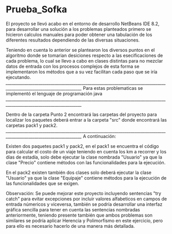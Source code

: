 # Prueba_Sofka

El proyecto se llevó acabo en el entorno de desarrollo NetBeans IDE 8.2, para desarrollar una solución a los
problemas planteados primero se hicieron calculos manuales para poder obtener una tabulación de los diferentes
resultados dependiendo de las diversas situaciones.

Teniendo en cuenta lo anterior se plantearon los diversos puntos en el algoritmo donde se tomarian desiciones 
respecto a las esecificaciones de cada problema, lo cual se llevo a cabo en clases distintas para no mezclar datos 
de entrada con los procesos complejos de esta forma se implementaron los métodos que a su vez facilitan cada paso 
que se iría ejecutando.
*___________________________________________________________________________________________________________________*
Para estas problematicas se implementó el lenguaje de programación java
*___________________________________________________________________________________________________________________*

Dentro de la carpeta Punto 2 encontrará las carpetas del proyecto para localizar los paquetes deberá entrar
a la carpeta "src" donde encontrará las carpetas pack1 y pack2.
*___________________________________________________________________________________________________________________*
A continuación:

Existen dos paquetes pack1 y pack2, en el pack1 se encuentra el código para calcular 
el costo de un viaje teniendo en cuenta los km a recorrer y los días de estadía, solo debe ejecutar 
la clase nombrada "Usuario" ya que la clase "Precio" contiene métodos con las funcionalidades para la ejecución.

En el pack2 existen también dos clases solo deberá ejecutar la clase "Usuario" ya que la clase "Equipaje" 
contiene métodos para la ejecución de las funcionalidades que se exigen.

Observación: Se puede mejorar este proyecto incluyendo sentencias "try catch" para evitar excepciones 
por incluir valores alfabeticos en campos de entrada númericos y viceversa, también se podría desarrollar 
una interfaz gráfica sencilla para tener en cuenta las sentencias nombradas anteriormente, teniendo presente 
también que ambos problemas son similares se podría aplicar Herencia y Polimorfismo en este ejercicio, pero para ello 
es necesario hacerlo de una manera más detallada.
